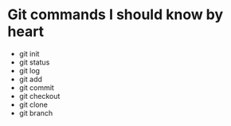 # Git commands I should know by heart

* git init
* git status
* git log
* git add
* git commit
* git checkout
* git clone
* git branch
